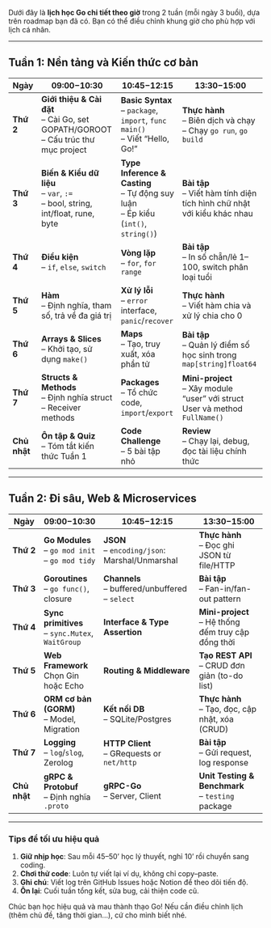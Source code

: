 Dưới đây là **lịch học Go chi tiết theo giờ** trong 2 tuần (mỗi ngày 3 buổi), dựa trên roadmap bạn đã có. Bạn có thể điều chỉnh khung giờ cho phù hợp với lịch cá nhân.

---

## Tuần 1: Nền tảng và Kiến thức cơ bản

| Ngày         | 09:00 – 10:30                                                                         | 10:45 – 12:15                                                                         | 13:30 – 15:00                                                                  |
| ------------ | ------------------------------------------------------------------------------------- | ------------------------------------------------------------------------------------- | ------------------------------------------------------------------------------ |
| **Thứ 2**    | **Giới thiệu & Cài đặt**<br>– Cài Go, set GOPATH/GOROOT<br>– Cấu trúc thư mục project | **Basic Syntax**<br>– `package`, `import`, `func main()`<br>– Viết “Hello, Go!”       | **Thực hành**<br>– Biên dịch và chạy<br>– Chạy `go run`, `go build`            |
| **Thứ 3**    | **Biến & Kiểu dữ liệu**<br>– `var`, `:=`<br>– bool, string, int/float, rune, byte     | **Type Inference & Casting**<br>– Tự động suy luận<br>– Ép kiểu (`int()`, `string()`) | **Bài tập**<br>– Viết hàm tính diện tích hình chữ nhật với kiểu khác nhau      |
| **Thứ 4**    | **Điều kiện**<br>– `if`, `else`, `switch`                                             | **Vòng lặp**<br>– `for`, `for range`                                                  | **Bài tập**<br>– In số chẵn/lẻ 1–100, switch phân loại tuổi                    |
| **Thứ 5**    | **Hàm**<br>– Định nghĩa, tham số, trả về đa giá trị                                   | **Xử lý lỗi**<br>– `error` interface, `panic`/`recover`                               | **Thực hành**<br>– Viết hàm chia và xử lý chia cho 0                           |
| **Thứ 6**    | **Arrays & Slices**<br>– Khởi tạo, sử dụng `make()`                                   | **Maps**<br>– Tạo, truy xuất, xóa phần tử                                             | **Bài tập**<br>– Quản lý điểm số học sinh trong `map[string]float64`           |
| **Thứ 7**    | **Structs & Methods**<br>– Định nghĩa struct<br>– Receiver methods                    | **Packages**<br>– Tổ chức code, `import`/`export`                                     | **Mini-project**<br>– Xây module “user” với struct User và method `FullName()` |
| **Chủ nhật** | **Ôn tập & Quiz**<br>– Tóm tắt kiến thức Tuần 1                                       | **Code Challenge**<br>– 5 bài tập nhỏ                                                 | **Review**<br>– Chạy lại, debug, đọc tài liệu chính thức                       |

---

## Tuần 2: Đi sâu, Web & Microservices

| Ngày         | 09:00 – 10:30                                        | 10:45 – 12:15                                       | 13:30 – 15:00                                         |
| ------------ | ---------------------------------------------------- | --------------------------------------------------- | ----------------------------------------------------- |
| **Thứ 2**    | **Go Modules**<br>– `go mod init`<br>– `go mod tidy` | **JSON**<br>– `encoding/json`: Marshal/Unmarshal    | **Thực hành**<br>– Đọc ghi JSON từ file/HTTP          |
| **Thứ 3**    | **Goroutines**<br>– `go func()`, closure             | **Channels**<br>– buffered/unbuffered<br>– `select` | **Bài tập**<br>– Fan-in/fan-out pattern               |
| **Thứ 4**    | **Sync primitives**<br>– `sync.Mutex`, `WaitGroup`   | **Interface & Type Assertion**                      | **Mini-project**<br>– Hệ thống đếm truy cập đồng thời |
| **Thứ 5**    | **Web Framework**<br>Chọn Gin hoặc Echo              | **Routing & Middleware**                            | **Tạo REST API**<br>– CRUD đơn giản (to-do list)      |
| **Thứ 6**    | **ORM cơ bản (GORM)**<br>– Model, Migration          | **Kết nối DB**<br>– SQLite/Postgres                 | **Thực hành**<br>– Tạo, đọc, cập nhật, xóa (CRUD)     |
| **Thứ 7**    | **Logging**<br>– `log`/`slog`, Zerolog               | **HTTP Client**<br>– GRequests or `net/http`        | **Bài tập**<br>– Gửi request, log response            |
| **Chủ nhật** | **gRPC & Protobuf**<br>– Định nghĩa `.proto`         | **gRPC-Go**<br>– Server, Client                     | **Unit Testing & Benchmark**<br>– `testing` package   |

---

### Tips để tối ưu hiệu quả

1. **Giữ nhịp học**: Sau mỗi 45–50’ học lý thuyết, nghỉ 10’ rồi chuyển sang coding.
2. **Chơi thử code**: Luôn tự viết lại ví dụ, không chỉ copy–paste.
3. **Ghi chú**: Viết log trên GitHub Issues hoặc Notion để theo dõi tiến độ.
4. **Ôn lại**: Cuối tuần tổng kết, sửa bug, cải thiện code cũ.

Chúc bạn học hiệu quả và mau thành thạo Go! Nếu cần điều chỉnh lịch (thêm chủ đề, tăng thời gian…), cứ cho mình biết nhé.
